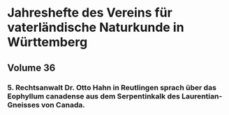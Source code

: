 # Jahreshefte des Vereins für vaterländische Naturkunde in Württemberg

## Volume 36

### 5. Rechtsanwalt Dr. Otto Hahn in Reutlingen sprach über das Eophyllum canadense aus dem Serpentinkalk des Laurentian-Gneisses von Canada.
